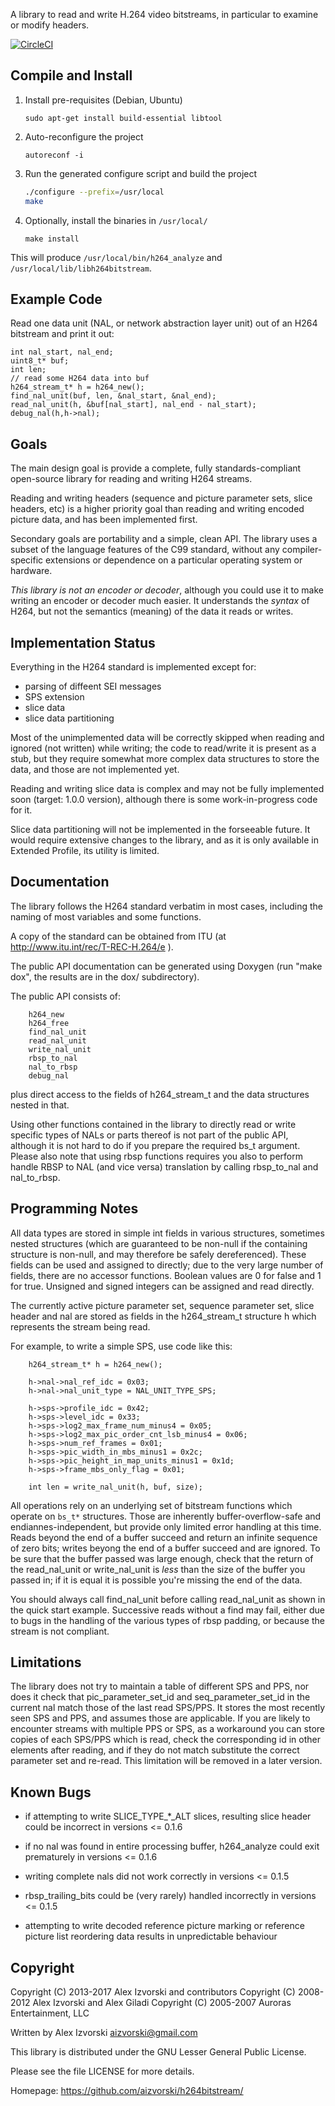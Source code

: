 A library to read and write H.264 video bitstreams, in particular to examine or modify headers.

[![CircleCI](https://circleci.com/gh/aizvorski/h264bitstream.svg?style=shield)](https://circleci.com/gh/aizvorski/h264bitstream)

## Compile and Install

1. Install pre-requisites (Debian, Ubuntu)
  
    `sudo apt-get install build-essential libtool`

1. Auto-reconfigure the project

    `autoreconf -i`

1. Run the generated configure script and build the project

    ```sh
    ./configure --prefix=/usr/local
    make
    ```

1. Optionally, install the binaries in `/usr/local/`

    `make install`

This will produce `/usr/local/bin/h264_analyze` and `/usr/local/lib/libh264bitstream`.

## Example Code

Read one data unit (NAL, or network abstraction layer unit) out of an H264 bitstream and print it out:

```
int nal_start, nal_end;
uint8_t* buf;
int len;
// read some H264 data into buf
h264_stream_t* h = h264_new();
find_nal_unit(buf, len, &nal_start, &nal_end);
read_nal_unit(h, &buf[nal_start], nal_end - nal_start);
debug_nal(h,h->nal);
```

## Goals

The main design goal is provide a complete, fully standards-compliant open-source library for reading and writing H264 streams.

Reading and writing headers (sequence and picture parameter sets, slice headers, etc) is a higher priority goal than reading and writing encoded picture data, and has been implemented first.

Secondary goals are portability and a simple, clean API.  The library uses a subset of the language features of the C99 standard, without any compiler-specific extensions or dependence on a particular operating system or hardware.

_This library is not an encoder or decoder_, although you could use it to make writing an encoder or decoder much easier.  It understands the _syntax_ of H264, but not the semantics (meaning) of the data it reads or writes.


## Implementation Status

Everything in the H264 standard is implemented except for: 
- parsing of diffeent SEI messages
- SPS extension
- slice data
- slice data partitioning

Most of the unimplemented data will be correctly skipped when reading and ignored (not written) while writing; the code to read/write it is present as a stub, but they require somewhat more complex data structures to store the data, and those are not implemented yet.

Reading and writing slice data is complex and may not be fully implemented soon (target: 1.0.0 version), although there is some work-in-progress code for it.

Slice data partitioning will not be implemented in the forseeable future.  It would require extensive changes to the library, and as it is only available in Extended Profile, its utility is limited.


## Documentation

The library follows the H264 standard verbatim in most cases, including the naming of most variables and some functions.

A copy of the standard can be obtained from ITU (at http://www.itu.int/rec/T-REC-H.264/e ).

The public API documentation can be generated using Doxygen (run "make dox", the results are in the dox/ subdirectory).

The public API consists of:

```
    h264_new
    h264_free
    find_nal_unit
    read_nal_unit
    write_nal_unit
    rbsp_to_nal
    nal_to_rbsp
    debug_nal
```

plus direct access to the fields of h264_stream_t and the data structures nested in that.

Using other functions contained in the library to directly read or write specific types of NALs or parts thereof is not part of the public API, although it is not hard to do if you prepare the required bs_t argument.  Please also note that using rbsp functions requires you also to perform handle RBSP to NAL (and vice versa) translation by calling rbsp_to_nal and nal_to_rbsp.


## Programming Notes

All data types are stored in simple int fields in various structures, sometimes nested structures (which are guaranteed to be non-null if the containing structure is non-null, and may therefore be safely dereferenced).  These fields can be used and assigned to directly; due to the very large number of fields, there are no accessor functions.  Boolean values are 0 for false and 1 for true.  Unsigned and signed integers can be assigned and read directly.

The currently active picture parameter set, sequence parameter set, slice header and nal are stored as fields in the h264_stream_t structure h which represents the stream being read.

For example, to write a simple SPS, use code like this:

```
    h264_stream_t* h = h264_new();

    h->nal->nal_ref_idc = 0x03;
    h->nal->nal_unit_type = NAL_UNIT_TYPE_SPS;

    h->sps->profile_idc = 0x42;
    h->sps->level_idc = 0x33;
    h->sps->log2_max_frame_num_minus4 = 0x05;
    h->sps->log2_max_pic_order_cnt_lsb_minus4 = 0x06;
    h->sps->num_ref_frames = 0x01;
    h->sps->pic_width_in_mbs_minus1 = 0x2c;
    h->sps->pic_height_in_map_units_minus1 = 0x1d;
    h->sps->frame_mbs_only_flag = 0x01;
    
    int len = write_nal_unit(h, buf, size);
```

All operations rely on an underlying set of bitstream functions which operate on `bs_t*` structures.  Those are inherently buffer-overflow-safe and endiannes-independent, but provide only limited error handling at this time.  Reads beyond the end of a buffer succeed and return an infinite sequence of zero bits; writes beyong the end of a buffer succeed and are ignored.  To be sure that the buffer passed was large enough, check that the return of the read_nal_unit or write_nal_unit is _less_ than the size of the buffer you passed in; if it is equal it is possible you're missing the end of the data.

You should always call find_nal_unit before calling read_nal_unit as shown in the quick start example.   Successive reads without a find may fail, either due to bugs in the handling of the various types of rbsp padding, or because the stream is not compliant.


## Limitations

The library does not try to maintain a table of different SPS and PPS, nor does it check that pic_parameter_set_id and seq_parameter_set_id in the current nal match those of the last read SPS/PPS.  It stores the most recently seen SPS and PPS, and assumes those are applicable.  If you are likely to encounter streams with multiple PPS or SPS, as a workaround you can store copies of each SPS/PPS which is read, check the corresponding id in other elements after reading, and if they do not match substitute the correct parameter set and re-read.  This limitation will be removed in a later version.


## Known Bugs

* if attempting to write SLICE_TYPE_*_ALT slices, resulting slice header could be incorrect in versions <= 0.1.6

* if no nal was found in entire processing buffer, h264_analyze could exit prematurely in versions <= 0.1.6

* writing complete nals did not work correctly in versions <= 0.1.5

* rbsp_trailing_bits could be (very rarely) handled incorrectly in versions <= 0.1.5

* attempting to write decoded reference picture marking or reference picture list reordering data results in unpredictable behaviour


## Copyright

Copyright (C) 2013-2017 Alex Izvorski and contributors
Copyright (C) 2008-2012 Alex Izvorski and Alex Giladi
Copyright (C) 2005-2007 Auroras Entertainment, LLC

Written by Alex Izvorski <aizvorski@gmail.com>

This library is distributed under the GNU Lesser General Public License.

Please see the file LICENSE for more details.

Homepage: https://github.com/aizvorski/h264bitstream/
